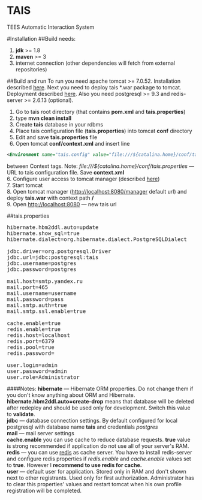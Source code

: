 TAIS
====

TEES Automatic Interaction System

#Installation
##Build needs:
1. <b>jdk</b> >= 1.8<br />
2. <b>maven</b> >= 3<br />
3. internet connection (other dependencies will fetch from external repositories)

##Build and run
To run you need apache tomcat >= 7.0.52. Installation described <a href="http://tomcat.apache.org/tomcat-7.0-doc/appdev/installation.html">here</a>. Next you need to deploy tais *.war package to tomcat. Deployment described <a href="https://tomcat.apache.org/tomcat-7.0-doc/appdev/deployment.html">here</a>. Also you need postgresql >= 9.3 and redis-server >= 2.6.13 (optional).<br />
1. Go to tais root directory (that contains <b>pom.xml</b> and <b>tais.properties</b>)<br />
2. type <b>mvn clean install</b><br />
3. Create <b>tais</b> database in your rdbms
3. Place tais configuration file (<b>tais.properties</b>) into tomcat <b>conf</b> directory<br />
4. Edit and save <b>tais.properties</b> file<br />
5. Open tomcat <b>conf/context.xml</b> and insert line <i>
```xml
<Environment name="tais.config" value="file:///${catalina.home}/conf/tais.properties" type="java.net.URI"/>
 ```
</i> between <cpde>Context</code> tags. Note: <i>file:///${catalina.home}/conf/tais.properties</i> — URL to tais configuration file. Save <b>context.xml</b><br />
6. Configure user access to tomcat manager (described <a href=http://tomcat.apache.org/tomcat-7.0-doc/manager-howto.html>here</a>)<br />
7. Start tomcat<br />
8. Open tomcat manager (<a href=http://localhost:8080/manager>http://localhost:8080/manager</a> default url) and deploy <b>tais.war</b> with context path <b>/</b><br />
9. Open <a href=http://localhost:8080>http://localhost:8080</a> — new tais url<br />

##tais.properties
<pre>
hibernate.hbm2ddl.auto=update
hibernate.show_sql=true
hibernate.dialect=org.hibernate.dialect.PostgreSQLDialect

jdbc.driver=org.postgresql.Driver
jdbc.url=jdbc:postgresql:tais
jdbc.username=postgres
jdbc.password=postgres

mail.host=smtp.yandex.ru
mail.port=465
mail.username=username
mail.password=pass
mail.smtp.auth=true
mail.smtp.ssl.enable=true

cache.enable=true
redis.enable=true
redis.host=localhost
redis.port=6379
redis.pool=true
redis.password=

user.login=admin
user.password=admin
user.role=Administrator
</pre>

####Notes:
<b>hibernate</b> — Hibernate ORM properties. Do not change them if you don't know anything about ORM and Hibernate.<br />
<b>hibernate.hbm2ddl.auto=create-drop</b> means that database will be deleted after redeploy and should be used only for development.
Switch this value to <b>validate</b>.<br>
<b>jdbc</b> — database connection settings. By default configured for local postgresql with database name <b>tais</b> and credentials <i>postgres</i><br />
<b>mail</b> — mail server settings<br />
<b>cache.enable</b> you can use cache to reduce database requests. <b>true</b> value is strong recommended if application do not use all of your server's RAM.<br />
<b>redis</b> — you can use <a href=http://redis.io/>redis</a> as cache server. You have to install redis-server and configure redis properties if <i>redis.enable</i> and <i>cache.enable</i> values set to <b>true</b>. However I <b>recommend to use redis for cache.</b><br />
<b>user</b> — default user for application. Stored only in RAM and don't shown next to other registrants. Used only for first authorization. Administrator has to clear this properties' values and restart tomcat when his own profile registration will be completed.
